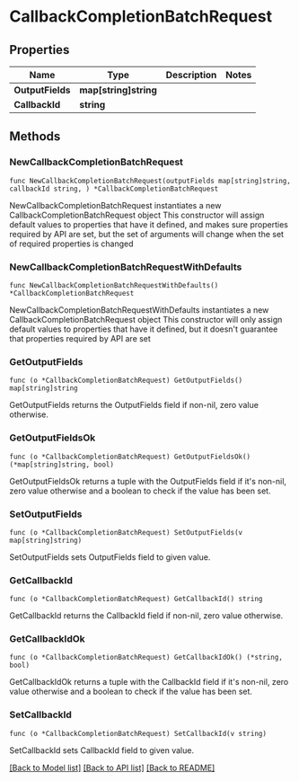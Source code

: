 # CallbackCompletionBatchRequest

## Properties

Name | Type | Description | Notes
------------ | ------------- | ------------- | -------------
**OutputFields** | **map[string]string** |  | 
**CallbackId** | **string** |  | 

## Methods

### NewCallbackCompletionBatchRequest

`func NewCallbackCompletionBatchRequest(outputFields map[string]string, callbackId string, ) *CallbackCompletionBatchRequest`

NewCallbackCompletionBatchRequest instantiates a new CallbackCompletionBatchRequest object
This constructor will assign default values to properties that have it defined,
and makes sure properties required by API are set, but the set of arguments
will change when the set of required properties is changed

### NewCallbackCompletionBatchRequestWithDefaults

`func NewCallbackCompletionBatchRequestWithDefaults() *CallbackCompletionBatchRequest`

NewCallbackCompletionBatchRequestWithDefaults instantiates a new CallbackCompletionBatchRequest object
This constructor will only assign default values to properties that have it defined,
but it doesn't guarantee that properties required by API are set

### GetOutputFields

`func (o *CallbackCompletionBatchRequest) GetOutputFields() map[string]string`

GetOutputFields returns the OutputFields field if non-nil, zero value otherwise.

### GetOutputFieldsOk

`func (o *CallbackCompletionBatchRequest) GetOutputFieldsOk() (*map[string]string, bool)`

GetOutputFieldsOk returns a tuple with the OutputFields field if it's non-nil, zero value otherwise
and a boolean to check if the value has been set.

### SetOutputFields

`func (o *CallbackCompletionBatchRequest) SetOutputFields(v map[string]string)`

SetOutputFields sets OutputFields field to given value.


### GetCallbackId

`func (o *CallbackCompletionBatchRequest) GetCallbackId() string`

GetCallbackId returns the CallbackId field if non-nil, zero value otherwise.

### GetCallbackIdOk

`func (o *CallbackCompletionBatchRequest) GetCallbackIdOk() (*string, bool)`

GetCallbackIdOk returns a tuple with the CallbackId field if it's non-nil, zero value otherwise
and a boolean to check if the value has been set.

### SetCallbackId

`func (o *CallbackCompletionBatchRequest) SetCallbackId(v string)`

SetCallbackId sets CallbackId field to given value.



[[Back to Model list]](../README.md#documentation-for-models) [[Back to API list]](../README.md#documentation-for-api-endpoints) [[Back to README]](../README.md)



